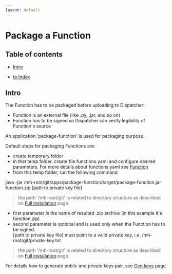 ```yaml
---
layout: default
---
```


# Package a Function

## Table of contents

- [Intro](#intro)

- [to Index](/index)

## Intro

The Function has to be packaged before uploading to Dispatcher:   
- Function is an external file (like .py, .jar, and so on)    
- Function has to be signed so Dispatcher can verify legibility of Function's source 

An application 'package-function' is used for packaging purpose.

Default steps for packaging Functions are:   
- create temporary folder   
- in that temp folder, create file functions.yaml and configure desired parameters. 
  For more details about functions.yaml see [Function](/p/function)    
- from this temp folder, run the following command  

java -jar /mh-root/git/apps/package-function/target/package-function.jar function.zip \[path to private key file\]   
> the path '/mh-root/git' is related to directory structure as described on [Full installation](/p/full-installation) page. 

- first parameter is the name of resulted .zip archive (in this example it's function.zip)   
- second parameter is optional and is used only when the Function has to be signed.   
\[path to private key file\] must point to a valid private key, i.e. /mh-root/git/private-key.txt
> the path '/mh-root/git' is related to directory structure as described on [Full installation](/p/full-installation) page. 


For details how to generate public and private keys pair, see [Gen keys](gen-keys) page.   

